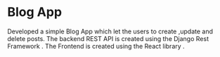 # Blog App
 Developed a simple Blog App which let the users to create ,update and delete posts.
 The backend REST API is created using the Django Rest Framework .
 The Frontend  is created using the React library .
